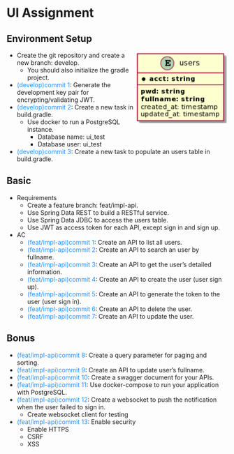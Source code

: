 # UI Assignment

## Environment Setup
<img style="float: right;" src="src/main/resources/model_user.png">

- Create the git repository and create a new branch: develop.
  - You should also initialize the gradle project.
- <span style="color:DodgerBlue">(develop)commit 1</span>: Generate the development key pair for 
encrypting/validating JWT.
- <span style="color:DodgerBlue">(develop)commit 2</span>: Create a new task in build.gradle.
  - Use docker to run a PostgreSQL instance.
    - Database name: ui_test
    - Database user: ui_test
- <span style="color:DodgerBlue">(develop)commit 3</span>: Create a new task to populate an users table in build.gradle.

## Basic
- Requirements
  - Create a feature branch: feat/impl-api.
  - Use Spring Data REST to build a RESTful service.
  - Use Spring Data JDBC to access the users table.
  - Use JWT as access token for each API, except sign in and sign up.
- AC
  - <span style="color:DodgerBlue">(feat/impl-api)commit 1</span>: Create an API to list all users.
  - <span style="color:DodgerBlue">(feat/impl-api)commit 2</span>: Create an API to search an user by fullname.
  - <span style="color:DodgerBlue">(feat/impl-api)commit 3</span>: Create an API to get the user’s detailed information.
  - <span style="color:DodgerBlue">(feat/impl-api)commit 4</span>: Create an API to create the user (user sign up).
  - <span style="color:DodgerBlue">(feat/impl-api)commit 5</span>: Create an API to generate the token to the user (user sign in).
  - <span style="color:DodgerBlue">(feat/impl-api)commit 6</span>: Create an API to delete the user.
  - <span style="color:DodgerBlue">(feat/impl-api)commit 7</span>: Create an API to update the user.

## Bonus
- <span style="color:DodgerBlue">(feat/impl-api)commit 8</span>: Create a query parameter for paging and sorting.
- <span style="color:DodgerBlue">(feat/impl-api)commit 9</span>: Create an API to update user’s fullname.
- <span style="color:DodgerBlue">(feat/impl-api)commit 10</span>: Create a swagger document for your APIs.
- <span style="color:DodgerBlue">(feat/impl-api)commit 11</span>: Use docker-compose to run your application with PostgreSQL.
- <span style="color:DodgerBlue">(feat/impl-api)commit 12</span>: Create a websocket to push the notification when the user failed to sign in.
  - Create websocket client for testing
- <span style="color:DodgerBlue">(feat/impl-api)commit 13</span>: Enable security
  - Enable HTTPS
  - CSRF
  - XSS